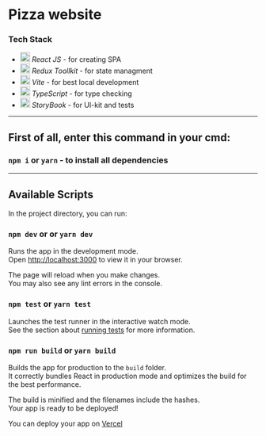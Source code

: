 # Pizza website

### Tech Stack
<ul>
  <li><img style='width: 20px' src="https://upload.wikimedia.org/wikipedia/commons/thumb/a/a7/React-icon.svg/2300px-React-icon.svg.png" /><i> React JS</i> - for creating SPA</li>
  <li><img style='width: 20px' src="https://www.svgrepo.com/show/303557/redux-logo.svg" /><i> Redux Toollkit</i> - for state managment</li>
  <li><img style='width: 20px' src="https://www.svgrepo.com/show/374167/vite.svg" /><i> Vite</i> - for best local development</li>
  <li><img style='width: 20px' src="https://www.svgrepo.com/show/374144/typescript.svg" /><i> TypeScript</i> - for type checking</li>
  <li><img style='width: 20px' src="https://duncanleung.com/static/4754115ddd48b63d252f8014e9a86177/92ab1/storybook.png" /><i> StoryBook</i> - for UI-kit and tests</li>
</ul>

<hr/>

## First of all, enter this command in your cmd:

### `npm i` or `yarn` - to install all dependencies

<hr/>

## Available Scripts

In the project directory, you can run:

### `npm dev` or or `yarn dev`

Runs the app in the development mode.\
Open [http://localhost:3000](http://localhost:3000) to view it in your browser.

The page will reload when you make changes.\
You may also see any lint errors in the console.

### `npm test` or `yarn test`

Launches the test runner in the interactive watch mode.\
See the section about [running tests](https://facebook.github.io/create-react-app/docs/running-tests) for more information.

### `npm run build` or `yarn build`

Builds the app for production to the `build` folder.\
It correctly bundles React in production mode and optimizes the build for the best performance.

The build is minified and the filenames include the hashes.\
Your app is ready to be deployed!

You can deploy your app on [Vercel](https://vercel.com/)
